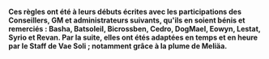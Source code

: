 **Ces règles ont été à leurs débuts écrites avec les participations des Conseillers, GM et administrateurs suivants, qu'ils en soient bénis et remerciés : Basha, Batsoleil, Bicrossben, Cedro, DogMael, Eowyn, Lestat, Syrio et Revan. Par la suite, elles ont étés adaptées en temps et en heure par le Staff de Vae Soli ; notamment grâce à la plume de Meliäa.**
